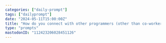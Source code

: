 ```yaml
---
categories: ["daily-prompt"]
tags: ["dailyprompt"]
date: "2024-05-11T15:00:00Z"
title: "How do you connect with other programmers (other than co-workers)?"
type: "prompts"
mastodonID: "112423206028451126"
---
```

